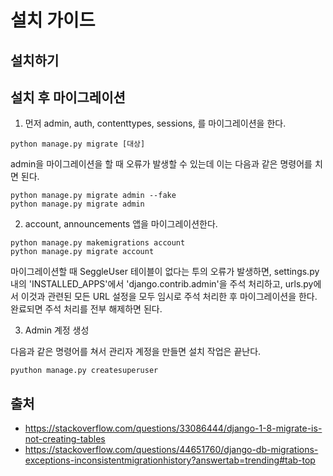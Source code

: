 # 설치 가이드

## 설치하기

## 설치 후 마이그레이션
1. 먼저 admin, auth, contenttypes, sessions, 를 마이그레이션을 한다.
```commandline
python manage.py migrate [대상]
```
admin을 마이그레이션을 할 때 오류가 발생할 수 있는데 이는 다음과 같은 명령어를 치면 된다.

```commandline
python manage.py migrate admin --fake
python manage.py migrate admin
```

2. account, announcements 앱을 마이그레이션한다.

```commandline
python manage.py makemigrations account
python manage.py migrate account
```
마이그레이션할 때 SeggleUser 테이블이 없다는 투의 오류가 발생하면,
settings.py 내의 'INSTALLED_APPS'에서 'django.contrib.admin'을 주석 처리하고, urls.py에서 이것과 관련된 모든 URL 설정을
모두 임시로 주석 처리한 후 마이그레이션을 한다. 완료되면 주석 처리를 전부 해제하면 된다.

3. Admin 계정 생성

다음과 같은 명령어를 쳐서 관리자 계정을 만들면 설치 작업은 끝난다.
```commandline
pyuthon manage.py createsuperuser
```

## 출처
* <https://stackoverflow.com/questions/33086444/django-1-8-migrate-is-not-creating-tables>
* <https://stackoverflow.com/questions/44651760/django-db-migrations-exceptions-inconsistentmigrationhistory?answertab=trending#tab-top>